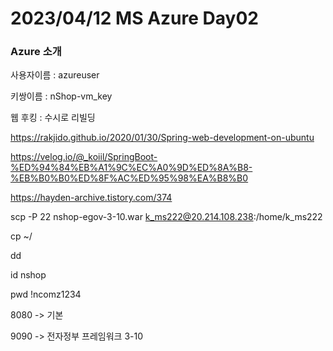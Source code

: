 # 2023/04/12 MS Azure Day02

### Azure 소개

사용자이름 : azureuser

키쌍이름 : nShop-vm_key



웹 후킹 : 수시로 리빌딩

https://rakjido.github.io/2020/01/30/Spring-web-development-on-ubuntu

https://velog.io/@_koiil/SpringBoot-%ED%94%84%EB%A1%9C%EC%A0%9D%ED%8A%B8-%EB%B0%B0%ED%8F%AC%ED%95%98%EA%B8%B0

https://hayden-archive.tistory.com/374



scp -P 22 nshop-egov-3-10.war k_ms222@20.214.108.238:/home/k_ms222

cp ~/

dd

id nshop

pwd !ncomz1234



8080 -> 기본 

9090 -> 전자정부 프레임워크 3-10

